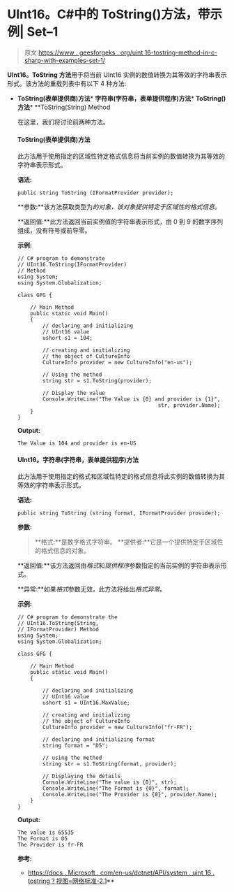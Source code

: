 # UInt16。C#中的 ToString()方法，带示例| Set–1

> 原文:[https://www . geesforgeks . org/uint 16-tostring-method-in-c-sharp-with-examples-set-1/](https://www.geeksforgeeks.org/uint16-tostring-method-in-c-sharp-with-examples-set-1/)

**UInt16。ToString 方法**用于将当前 UInt16 实例的数值转换为其等效的字符串表示形式。该方法的重载列表中有以下 4 种方法:

*   **ToString(表单提供商)方法***   **字符串(字符串，表单提供程序)方法***   **ToString()方法***   **ToString(String) Method

    在这里，我们将讨论前两种方法。

    #### ToString(表单提供商)方法

    此方法用于使用指定的区域性特定格式信息将当前实例的数值转换为其等效的字符串表示形式。

    **语法:**

    ```
    public string ToString (IFormatProvider provider);
    ```

    **参数:**该方法获取类型为*的对象，该对象提供特定于区域性的格式信息。*

    **返回值:**此方法返回当前实例值的字符串表示形式，由 0 到 9 的数字序列组成，没有符号或前导零。

    **示例:**

    ```
    // C# program to demonstrate
    // UInt16.ToString(IFormatProvider)
    // Method
    using System;
    using System.Globalization;

    class GFG {

        // Main Method
        public static void Main()
        {
            // declaring and initializing
            // UInt16 value
            ushort s1 = 104;

            // creating and initializing
            // the object of CultureInfo
            CultureInfo provider = new CultureInfo("en-us");

            // Using the method
            string str = s1.ToString(provider);

            // Display the value
            Console.WriteLine("The Value is {0} and provider is {1}",
                                                 str, provider.Name);
        }
    }
    ```

    **Output:**

    ```
    The Value is 104 and provider is en-US

    ```

    #### UInt16。字符串(字符串，表单提供程序)方法

    此方法用于使用指定的格式和区域性特定的格式信息将此实例的数值转换为其等效的字符串表示形式。

    **语法:**

    ```
    public string ToString (string format, IFormatProvider provider);
    ```

    **参数:**

    > **格式:**是数字格式字符串。
    > **提供者:**它是一个提供特定于区域性的格式信息的对象。

    **返回值:**该方法返回由*格式*和*提供程序*参数指定的当前实例的字符串表示形式。

    **异常:**如果*格式*参数无效，此方法将给出*格式异常*。

    **示例:**

    ```
    // C# program to demonstrate the
    // UInt16.ToString(String, 
    // IFormatProvider) Method
    using System;
    using System.Globalization;

    class GFG {

        // Main Method
        public static void Main()
        {

            // declaring and initializing
            // UInt16 value
            ushort s1 = UInt16.MaxValue;

            // creating and initializing
            // the object of CultureInfo
            CultureInfo provider = new CultureInfo("fr-FR");

            // declaring and initializing format
            string format = "D5";

            // using the method
            string str = s1.ToString(format, provider);

            // Displaying the details
            Console.WriteLine("The value is {0}", str);
            Console.WriteLine("The Format is {0}", format);
            Console.WriteLine("The Provider is {0}", provider.Name);
        }
    }
    ```

    **Output:**

    ```
    The value is 65535
    The Format is D5
    The Provider is fr-FR

    ```

    **参考:**

    *   [https://docs . Microsoft . com/en-us/dotnet/API/system . uint 16 . tostring？视图=网络标准-2.1](https://docs.microsoft.com/en-us/dotnet/api/system.uint16.tostring?view=netstandard-2.1)**